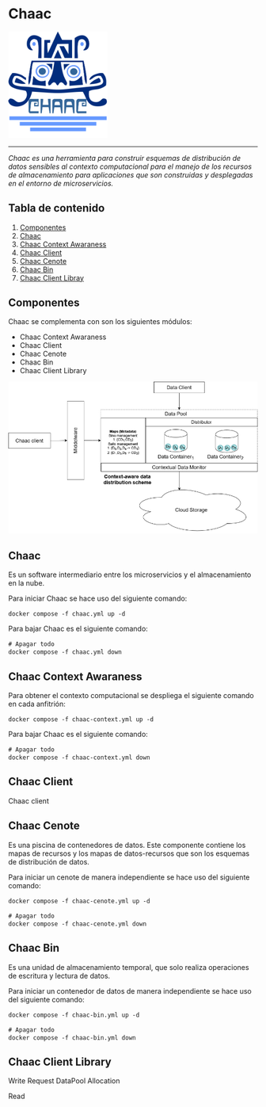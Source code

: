 # Chaac

<img src="images/logo_chaac.png" width="200">

***
_Chaac es una herramienta para construir esquemas de distribución de datos sensibles al contexto computacional para el manejo de los recursos de almacenamiento para aplicaciones que son construidas y desplegadas en el entorno de microservicios._

## Tabla de contenido
1. [Componentes](#componentes)
2. [Chaac](#middleware)
3. [Chaac Context Awaraness](#data-context)
4. [Chaac Client](#chaac-client)
5. [Chaac Cenote](#data-pool)
6. [Chaac Bin](#data-container)
7. [Chaac Client Libray](#data-client)

## Componentes

Chaac se complementa con son los siguientes módulos:

- Chaac Context Awaraness
- Chaac Client
- Chaac Cenote
- Chaac Bin
- Chaac Client Library

![Arquitectura middleware](/images/Chaac.png)

## Chaac

Es un software intermediario entre los microservicios y el almacenamiento en la nube. 

Para iniciar Chaac se hace uso del siguiente comando:

```
docker compose -f chaac.yml up -d
```

Para bajar Chaac es el siguiente comando:

```
# Apagar todo
docker compose -f chaac.yml down
```


## Chaac Context Awaraness

Para obtener el contexto computacional se despliega el siguiente comando en cada anfitrión:

```
docker compose -f chaac-context.yml up -d
```

Para bajar Chaac es el siguiente comando:

```
# Apagar todo
docker compose -f chaac-context.yml down
```

## Chaac Client

Chaac client

## Chaac Cenote

Es una piscina de contenedores de datos. Este componente contiene los mapas de recursos y los mapas de datos-recursos que son los esquemas de distribución de datos.

Para iniciar un cenote de manera independiente se hace uso del siguiente comando:

```
docker compose -f chaac-cenote.yml up -d
```

```
# Apagar todo
docker compose -f chaac-cenote.yml down
```

## Chaac Bin

Es una unidad de almacenamiento temporal, que solo realiza operaciones de escritura y lectura de datos.

Para iniciar un contenedor de datos de manera independiente se hace uso del siguiente comando:

```
docker compose -f chaac-bin.yml up -d
```

```
# Apagar todo
docker compose -f chaac-bin.yml down
```


## Chaac Client Library

Write
    Request DataPool
        Allocation
        
Read
